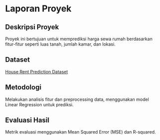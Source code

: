# Laporan Proyek

## Deskripsi Proyek

Proyek ini bertujuan untuk memprediksi harga sewa rumah berdasarkan fitur-fitur seperti luas tanah, jumlah kamar, dan lokasi.

## Dataset

[House Rent Prediction Dataset](https://www.kaggle.com/datasets/iamsouravbanerjee/house-rent-prediction-dataset?select=House_Rent_Dataset.csv)

## Metodologi

Melakukan analisis fitur dan preprocessing data, menggunakan model Linear Regression untuk prediksi.

## Evaluasi Hasil

Metrik evaluasi menggunakan Mean Squared Error (MSE) dan R-squared.